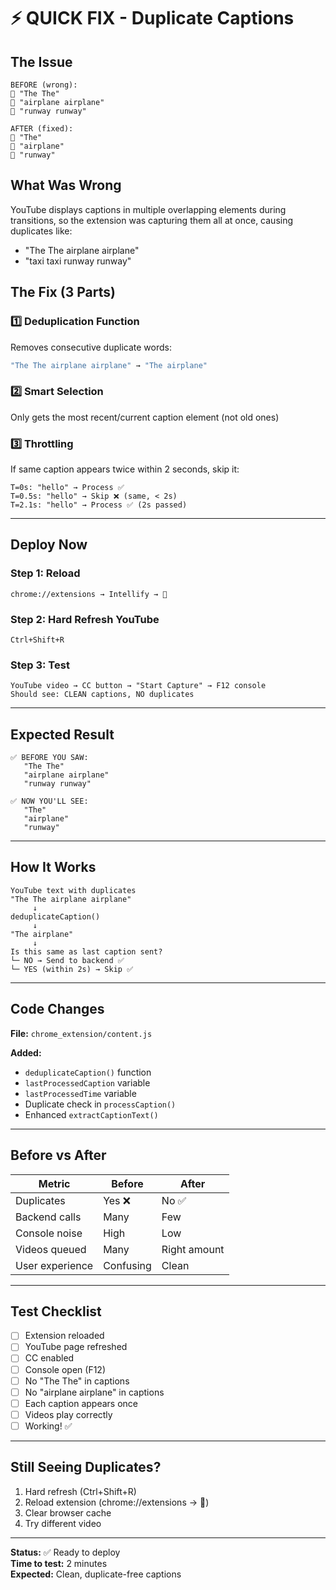# ⚡ QUICK FIX - Duplicate Captions

## The Issue

```
BEFORE (wrong):
📝 "The The"
📝 "airplane airplane"
📝 "runway runway"

AFTER (fixed):
📝 "The"
📝 "airplane"
📝 "runway"
```

## What Was Wrong

YouTube displays captions in multiple overlapping elements during transitions, so the extension was capturing them all at once, causing duplicates like:
- "The The airplane airplane"
- "taxi taxi runway runway"

## The Fix (3 Parts)

### 1️⃣ Deduplication Function
Removes consecutive duplicate words:
```javascript
"The The airplane airplane" → "The airplane"
```

### 2️⃣ Smart Selection
Only gets the most recent/current caption element (not old ones)

### 3️⃣ Throttling
If same caption appears twice within 2 seconds, skip it:
```
T=0s: "hello" → Process ✅
T=0.5s: "hello" → Skip ❌ (same, < 2s)
T=2.1s: "hello" → Process ✅ (2s passed)
```

---

## Deploy Now

### Step 1: Reload
```
chrome://extensions → Intellify → 🔄
```

### Step 2: Hard Refresh YouTube
```
Ctrl+Shift+R
```

### Step 3: Test
```
YouTube video → CC button → "Start Capture" → F12 console
Should see: CLEAN captions, NO duplicates
```

---

## Expected Result

```
✅ BEFORE YOU SAW:
   "The The"
   "airplane airplane"
   "runway runway"

✅ NOW YOU'LL SEE:
   "The"
   "airplane"
   "runway"
```

---

## How It Works

```
YouTube text with duplicates
"The The airplane airplane"
     ↓
deduplicateCaption()
     ↓
"The airplane"
     ↓
Is this same as last caption sent?
└─ NO → Send to backend ✅
└─ YES (within 2s) → Skip ✅
```

---

## Code Changes

**File:** `chrome_extension/content.js`

**Added:**
- `deduplicateCaption()` function
- `lastProcessedCaption` variable
- `lastProcessedTime` variable
- Duplicate check in `processCaption()`
- Enhanced `extractCaptionText()`

---

## Before vs After

| Metric | Before | After |
|--------|--------|-------|
| Duplicates | Yes ❌ | No ✅ |
| Backend calls | Many | Few |
| Console noise | High | Low |
| Videos queued | Many | Right amount |
| User experience | Confusing | Clean |

---

## Test Checklist

- [ ] Extension reloaded
- [ ] YouTube page refreshed
- [ ] CC enabled
- [ ] Console open (F12)
- [ ] No "The The" in captions
- [ ] No "airplane airplane" in captions
- [ ] Each caption appears once
- [ ] Videos play correctly
- [ ] Working! ✅

---

## Still Seeing Duplicates?

1. Hard refresh (Ctrl+Shift+R)
2. Reload extension (chrome://extensions → 🔄)
3. Clear browser cache
4. Try different video

---

**Status:** ✅ Ready to deploy  
**Time to test:** 2 minutes  
**Expected:** Clean, duplicate-free captions
